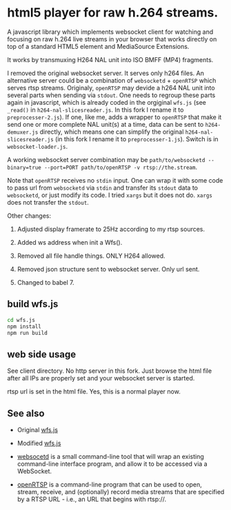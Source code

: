 html5 player for raw h.264 streams. 
================
 
 A javascript library which implements websocket client for watching and focusing on raw h.264 live streams in your browser that works directly on top of a standard HTML5 element and MediaSource Extensions. 
 
 It works by transmuxing H264 NAL unit into ISO BMFF (MP4) fragments.

 I removed the original websocket server. It serves only h264 files. An alternative server could be a combination of `websocketd` + `openRTSP` which serves rtsp streams. Originaly, `openRTSP` may devide a h264 NAL unit into several parts when sending via `stdout`. One needs to regroup these parts again in javascript, which is already coded in the orgiginal `wfs.js` (see `_read()` in `h264-nal-slicesreader.js`. In this fork I rename it to `preprocesser-2.js`). If one, like me, adds a wrapper to `openRTSP` that make it send one or more complete NAL unit(s) at a time, data can be sent to `h264-demuxer.js` directly, which means one can simplify the original `h264-nal-slicesreader.js` (in this fork I rename it to `preprocesser-1.js`). Switch is in `websocket-loader.js`.

 A working websocket server combination may be `path/to/websocketd --binary=true --port=PORT path/to/openRTSP -v rtsp://the.stream`.

 Note that `openRTSP` receives no `stdin` input. One can wrap it with some code to pass url from `websocketd` via `stdin` and transfer its `stdout` data to `websocketd`, or just modify its code. I tried `xargs` but it does not do. `xargs` does not transfer the `stdout`.

 Other changes:
 
 1. Adjusted display framerate to 25Hz according to my rtsp sources.

 2. Added ws address when init a Wfs().

 3. Removed all file handle things. ONLY H264 allowed.

 4. Removed json structure sent to websocket server. Only url sent.
 
 5. Changed to babel 7.

## build wfs.js

```sh
cd wfs.js
npm install
npm run build
```

## web side usage

See client directory. No http server in this fork. Just browse the html file after all IPs are properly set and your websocket server is started.

rtsp url is set in the html file. Yes, this is a normal player now.
 
##  See also

* Original [wfs.js](https://github.com/ChihChengYang/wfs.js)

* Modified [wfs.js](https://github.com/MarkRepo/wfs.js)

* [websocetd](https://github.com/joewalnes/websocketd) is a small command-line tool that will wrap an existing command-line interface program, and allow it to be accessed via a WebSocket.

* [openRTSP](http://www.live555.com/openRTSP/) is a command-line program that can be used to open, stream, receive, and (optionally) record media streams that are specified by a RTSP URL - i.e., an URL that begins with rtsp://.

